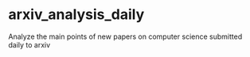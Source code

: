 # arxiv_analysis_daily
Analyze the main points of new papers on computer science submitted daily to arxiv
